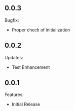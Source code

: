 ## 0.0.3

Bugfix:

  - Proper check of initialization

## 0.0.2

Updates:

  - Test Enhancement


## 0.0.1

Features:

  - Initial Release

